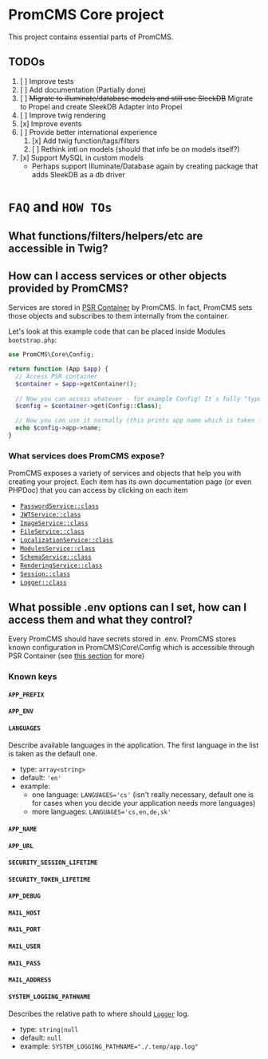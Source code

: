 # PromCMS Core project

This project contains essential parts of PromCMS.

## TODOs

1. [ ] Improve tests
1. [ ] Add documentation (Partially done)
1. [ ] ~~Migrate to illuminate/database models and still use SleekDB~~ Migrate to Propel and create SleekDB Adapter into Propel
1. [ ] Improve twig rendering
1. [x] Improve events
1. [ ] Provide better international experience
    1. [x] Add twig function/tags/filters
    1. [ ] Rethink intl on models (should that info be on models itself?)
1. [x] Support MySQL in custom models 
    * Perhaps support Illuminate/Database again by creating package that adds SleekDB as a db driver

# `FAQ` and `HOW TOs`

## What functions/filters/helpers/etc are accessible in Twig?

## How can I access services or other objects provided by PromCMS?

Services are stored in [PSR Container](https://www.php-fig.org/psr/psr-11/) by PromCMS. In fact, PromCMS sets those objects and subscribes to them internally from the container.

Let's look at this example code that can be placed inside Modules `bootstrap.php`: 
```php
use PromCMS\Core\Config;

return function (App $app) {
  // Access PSR container
  $container = $app->getContainer();
  
  // Now you can access whatever - for example Config! It`s fully "type-safe" ;)
  $config = $container->get(Config::Class);

  // Now you can use it normally (this prints app name which is taken from .env:APP_NAME)
  echo $config->app->name;
}
```

### What services does PromCMS expose?

PromCMS exposes a variety of services and objects that help you with creating your project. Each item has its own documentation page (or even PHPDoc) that you can access by clicking on each item

- [`PasswordService::class`](./src/Services/PasswordService.php)
- [`JWTService::class`](./src/Services/JWTService.php)
- [`ImageService::class`](./src/Services/ImageService.php)
- [`FileService::class`](./src/Services/FileService.php)
- [`LocalizationService::class`](./src/Services/LocalizationService.php)
- [`ModulesService::class`](./src/Services/ModulesService.php)
- [`SchemaService::class`](./src/Services/SchemaService.php)
- [`RenderingService::class`](./src/Services/RenderingService.php)
- [`Session::class`](./src/Session.php)
- [`Logger::class`](./src/Logger.php)

## What possible .env options can I set, how can I access them and what they control?

Every PromCMS should have secrets stored in .env. PromCMS stores known configuration in PromCMS\Core\Config which is accessible through PSR Container (see [this section](#how-can-i-access-services-or-other-objects-provided-by-promcms) for more)

### Known keys

#### `APP_PREFIX`
#### `APP_ENV`
#### `LANGUAGES`

Describe available languages in the application. The first language in the list is taken as the default one.

- type: `array<string>`
- default: `'en'`
- example: 
    - one language: `LANGUAGES='cs'` (isn't really necessary, default one is for cases when you decide your application needs more languages)
    - more languages: `LANGUAGES='cs,en,de,sk'`

#### `APP_NAME`
#### `APP_URL`
#### `SECURITY_SESSION_LIFETIME`
#### `SECURITY_TOKEN_LIFETIME`
#### `APP_DEBUG`
#### `MAIL_HOST`
#### `MAIL_PORT`
#### `MAIL_USER`
#### `MAIL_PASS`
#### `MAIL_ADDRESS`
#### `SYSTEM_LOGGING_PATHNAME`

Describes the relative path to where should [`Logger`](./src/Logger.php) log. 

- type: `string|null`
- default: `null`
- example: `SYSTEM_LOGGING_PATHNAME="./.temp/app.log"`